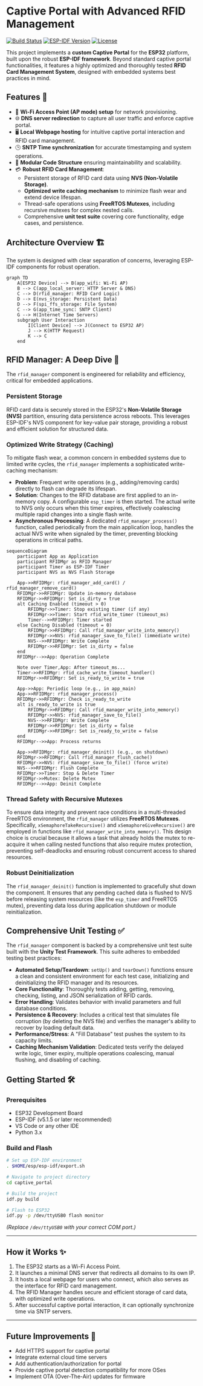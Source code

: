 # Captive Portal with Advanced RFID Management

[![Build Status](https://img.shields.io/badge/Build-Passing-brightgreen)](https://github.com/Tabrez-dev/CaptivePortal_Custom/actions)
[![ESP-IDF Version](https://img.shields.io/badge/ESP--IDF-v5.1.5-blue.svg)](https://github.com/espressif/esp-idf/releases/tag/v5.1.5)
[![License](https://img.shields.io/badge/License-MIT-yellow.svg)](LICENSE)

This project implements a **custom Captive Portal** for the **ESP32** platform, built upon the robust **ESP-IDF framework**. Beyond standard captive portal functionalities, it features a highly optimized and thoroughly tested **RFID Card Management System**, designed with embedded systems best practices in mind.

## Features 🚀

- 📶 **Wi-Fi Access Point (AP mode) setup** for network provisioning.
- 🌐 **DNS server redirection** to capture all user traffic and enforce captive portal.
- 🖥️ **Local Webpage hosting** for intuitive captive portal interaction and RFID card management.
- 🕒 **SNTP Time synchronization** for accurate timestamping and system operations.
- 📂 **Modular Code Structure** ensuring maintainability and scalability.
- 💳 **Robust RFID Card Management**:
    - Persistent storage of RFID card data using **NVS (Non-Volatile Storage)**.
    - **Optimized write caching mechanism** to minimize flash wear and extend device lifespan.
    - Thread-safe operations using **FreeRTOS Mutexes**, including recursive mutexes for complex nested calls.
    - Comprehensive **unit test suite** covering core functionality, edge cases, and persistence.

## Architecture Overview 🏗️

The system is designed with clear separation of concerns, leveraging ESP-IDF components for robust operation.

```mermaid
graph TD
    A[ESP32 Device] --> B(app_wifi: Wi-Fi AP)
    B --> C(app_local_server: HTTP Server & DNS)
    C --> D(rfid_manager: RFID Card Logic)
    D --> E(nvs_storage: Persistent Data)
    D --> F(spi_ffs_storage: File System)
    C --> G(app_time_sync: SNTP Client)
    G --> H(Internet Time Servers)
    subgraph User Interaction
        I[Client Device] --> J(Connect to ESP32 AP)
        J --> K(HTTP Request)
        K --> C
    end
```

## RFID Manager: A Deep Dive 🧠

The `rfid_manager` component is engineered for reliability and efficiency, critical for embedded applications.

### Persistent Storage

RFID card data is securely stored in the ESP32's **Non-Volatile Storage (NVS)** partition, ensuring data persistence across reboots. This leverages ESP-IDF's NVS component for key-value pair storage, providing a robust and efficient solution for structured data.

### Optimized Write Strategy (Caching)

To mitigate flash wear, a common concern in embedded systems due to limited write cycles, the `rfid_manager` implements a sophisticated write-caching mechanism:

*   **Problem**: Frequent write operations (e.g., adding/removing cards) directly to flash can degrade its lifespan.
*   **Solution**: Changes to the RFID database are first applied to an in-memory copy. A configurable `esp_timer` is then started. The actual write to NVS only occurs when this timer expires, effectively coalescing multiple rapid changes into a single flash write.
*   **Asynchronous Processing**: A dedicated `rfid_manager_process()` function, called periodically from the main application loop, handles the actual NVS write when signaled by the timer, preventing blocking operations in critical paths.

```mermaid
sequenceDiagram
    participant App as Application
    participant RFIDMgr as RFID Manager
    participant Timer as ESP-IDF Timer
    participant NVS as NVS Flash Storage

    App->>RFIDMgr: rfid_manager_add_card() / rfid_manager_remove_card()
    RFIDMgr->>RFIDMgr: Update in-memory database
    RFIDMgr->>RFIDMgr: Set is_dirty = true
    alt Caching Enabled (timeout > 0)
        RFIDMgr->>Timer: Stop existing timer (if any)
        RFIDMgr->>Timer: Start rfid_write_timer (timeout_ms)
        Timer-->>RFIDMgr: Timer started
    else Caching Disabled (timeout = 0)
        RFIDMgr->>RFIDMgr: Call rfid_manager_write_into_memory()
        RFIDMgr->>NVS: rfid_manager_save_to_file() (immediate write)
        NVS-->>RFIDMgr: Write Complete
        RFIDMgr->>RFIDMgr: Set is_dirty = false
    end
    RFIDMgr-->>App: Operation Complete

    Note over Timer,App: After timeout_ms...
    Timer->>RFIDMgr: rfid_cache_write_timeout_handler()
    RFIDMgr->>RFIDMgr: Set is_ready_to_write = true

    App->>App: Periodic loop (e.g., in app_main)
    App->>RFIDMgr: rfid_manager_process()
    RFIDMgr->>RFIDMgr: Check is_ready_to_write
    alt is_ready_to_write is true
        RFIDMgr->>RFIDMgr: Call rfid_manager_write_into_memory()
        RFIDMgr->>NVS: rfid_manager_save_to_file()
        NVS-->>RFIDMgr: Write Complete
        RFIDMgr->>RFIDMgr: Set is_dirty = false
        RFIDMgr->>RFIDMgr: Set is_ready_to_write = false
    end
    RFIDMgr-->>App: Process returns

    App->>RFIDMgr: rfid_manager_deinit() (e.g., on shutdown)
    RFIDMgr->>RFIDMgr: Call rfid_manager_flush_cache()
    RFIDMgr->>NVS: rfid_manager_save_to_file() (force write)
    NVS-->>RFIDMgr: Flush Complete
    RFIDMgr->>Timer: Stop & Delete Timer
    RFIDMgr->>Mutex: Delete Mutex
    RFIDMgr-->>App: Deinit Complete
```

### Thread Safety with Recursive Mutexes

To ensure data integrity and prevent race conditions in a multi-threaded FreeRTOS environment, the `rfid_manager` utilizes **FreeRTOS Mutexes**. Specifically, `xSemaphoreTakeRecursive()` and `xSemaphoreGiveRecursive()` are employed in functions like `rfid_manager_write_into_memory()`. This design choice is crucial because it allows a task that already holds the mutex to re-acquire it when calling nested functions that also require mutex protection, preventing self-deadlocks and ensuring robust concurrent access to shared resources.

### Robust Deinitialization

The `rfid_manager_deinit()` function is implemented to gracefully shut down the component. It ensures that any pending cached data is flushed to NVS before releasing system resources (like the `esp_timer` and FreeRTOS mutex), preventing data loss during application shutdown or module reinitialization.

## Comprehensive Unit Testing ✅

The `rfid_manager` component is backed by a comprehensive unit test suite built with the **Unity Test Framework**. This suite adheres to embedded testing best practices:

*   **Automated Setup/Teardown**: `setUp()` and `tearDown()` functions ensure a clean and consistent environment for each test case, initializing and deinitializing the RFID manager and its resources.
*   **Core Functionality**: Thoroughly tests adding, getting, removing, checking, listing, and JSON serialization of RFID cards.
*   **Error Handling**: Validates behavior with invalid parameters and full database conditions.
*   **Persistence & Recovery**: Includes a critical test that simulates file corruption (by deleting the NVS file) and verifies the manager's ability to recover by loading default data.
*   **Performance/Stress**: A "Fill Database" test pushes the system to its capacity limits.
*   **Caching Mechanism Validation**: Dedicated tests verify the delayed write logic, timer expiry, multiple operations coalescing, manual flushing, and disabling of caching.

## Getting Started 🛠️

### Prerequisites

- ESP32 Development Board
- ESP-IDF (v5.1.5 or later recommended)
- VS Code or any other IDE
- Python 3.x

### Build and Flash

```bash
# Set up ESP-IDF environment
. $HOME/esp/esp-idf/export.sh

# Navigate to project directory
cd captive_portal

# Build the project
idf.py build

# Flash to ESP32
idf.py -p /dev/ttyUSB0 flash monitor
```

*(Replace `/dev/ttyUSB0` with your correct COM port.)*

---

## How it Works ✨

1.  The ESP32 starts as a Wi-Fi Access Point.
2.  It launches a minimal DNS server that redirects all domains to its own IP.
3.  It hosts a local webpage for users who connect, which also serves as the interface for RFID card management.
4.  The RFID Manager handles secure and efficient storage of card data, with optimized write operations.
5.  After successful captive portal interaction, it can optionally synchronize time via SNTP servers.

---

## Future Improvements 🔮

- Add HTTPS support for captive portal
- Integrate external cloud time servers
- Add authentication/authorization for portal
- Provide captive portal detection compatibility for more OSes
- Implement OTA (Over-The-Air) updates for firmware
